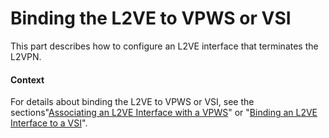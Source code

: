 Binding the L2VE to VPWS or VSI
===============================

This part describes how to configure an L2VE interface
that terminates the L2VPN.

#### Context

For details about binding the L2VE to VPWS or VSI, see
the sections"[Associating an L2VE Interface with a VPWS](dc_vrp_l2-l3_cfg_5005.html)" or "[Binding an L2VE Interface to a VSI](dc_vrp_l2-l3_cfg_5010.html)".